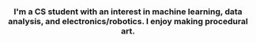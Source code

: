 <h3 align="center">I'm a CS student with an interest in machine learning, data analysis, and electronics/robotics. I enjoy making procedural art.</h3>
